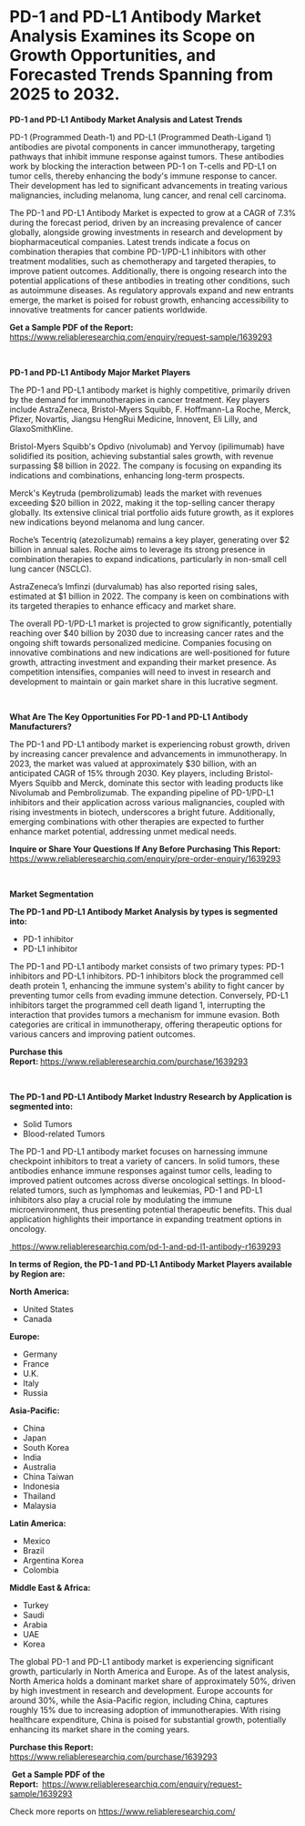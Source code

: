<p><h1>PD-1 and PD-L1 Antibody Market Analysis Examines its Scope on Growth Opportunities, and Forecasted Trends Spanning from 2025 to 2032.</h1></p><p><strong>PD-1 and PD-L1 Antibody Market Analysis and Latest Trends</strong></p>
<p><p>PD-1 (Programmed Death-1) and PD-L1 (Programmed Death-Ligand 1) antibodies are pivotal components in cancer immunotherapy, targeting pathways that inhibit immune response against tumors. These antibodies work by blocking the interaction between PD-1 on T-cells and PD-L1 on tumor cells, thereby enhancing the body's immune response to cancer. Their development has led to significant advancements in treating various malignancies, including melanoma, lung cancer, and renal cell carcinoma.</p><p>The PD-1 and PD-L1 Antibody Market is expected to grow at a CAGR of 7.3% during the forecast period, driven by an increasing prevalence of cancer globally, alongside growing investments in research and development by biopharmaceutical companies. Latest trends indicate a focus on combination therapies that combine PD-1/PD-L1 inhibitors with other treatment modalities, such as chemotherapy and targeted therapies, to improve patient outcomes. Additionally, there is ongoing research into the potential applications of these antibodies in treating other conditions, such as autoimmune diseases. As regulatory approvals expand and new entrants emerge, the market is poised for robust growth, enhancing accessibility to innovative treatments for cancer patients worldwide.</p></p>
<p><strong>Get a Sample PDF of the Report:&nbsp;</strong> <a href="https://www.reliableresearchiq.com/enquiry/request-sample/1639293?utm_campaign=103&utm_medium=2&utm_source=Github&utm_content=ia&utm_term=03032025&utm_id=pd-1-and-pd-l1-antibody">https://www.reliableresearchiq.com/enquiry/request-sample/1639293</a></p>
<p>&nbsp;</p>
<p><strong>PD-1 and PD-L1 Antibody Major Market Players</strong></p>
<p><p>The PD-1 and PD-L1 antibody market is highly competitive, primarily driven by the demand for immunotherapies in cancer treatment. Key players include AstraZeneca, Bristol-Myers Squibb, F. Hoffmann-La Roche, Merck, Pfizer, Novartis, Jiangsu HengRui Medicine, Innovent, Eli Lilly, and GlaxoSmithKline. </p><p>Bristol-Myers Squibb's Opdivo (nivolumab) and Yervoy (ipilimumab) have solidified its position, achieving substantial sales growth, with revenue surpassing $8 billion in 2022. The company is focusing on expanding its indications and combinations, enhancing long-term prospects.</p><p>Merck's Keytruda (pembrolizumab) leads the market with revenues exceeding $20 billion in 2022, making it the top-selling cancer therapy globally. Its extensive clinical trial portfolio aids future growth, as it explores new indications beyond melanoma and lung cancer.</p><p>Roche’s Tecentriq (atezolizumab) remains a key player, generating over $2 billion in annual sales. Roche aims to leverage its strong presence in combination therapies to expand indications, particularly in non-small cell lung cancer (NSCLC).</p><p>AstraZeneca’s Imfinzi (durvalumab) has also reported rising sales, estimated at $1 billion in 2022. The company is keen on combinations with its targeted therapies to enhance efficacy and market share.</p><p>The overall PD-1/PD-L1 market is projected to grow significantly, potentially reaching over $40 billion by 2030 due to increasing cancer rates and the ongoing shift towards personalized medicine. Companies focusing on innovative combinations and new indications are well-positioned for future growth, attracting investment and expanding their market presence. As competition intensifies, companies will need to invest in research and development to maintain or gain market share in this lucrative segment.</p></p>
<p>&nbsp;</p>
<p><strong>What Are The Key Opportunities For PD-1 and PD-L1 Antibody Manufacturers?</strong></p>
<p><p>The PD-1 and PD-L1 antibody market is experiencing robust growth, driven by increasing cancer prevalence and advancements in immunotherapy. In 2023, the market was valued at approximately $30 billion, with an anticipated CAGR of 15% through 2030. Key players, including Bristol-Myers Squibb and Merck, dominate this sector with leading products like Nivolumab and Pembrolizumab. The expanding pipeline of PD-1/PD-L1 inhibitors and their application across various malignancies, coupled with rising investments in biotech, underscores a bright future. Additionally, emerging combinations with other therapies are expected to further enhance market potential, addressing unmet medical needs.</p></p>
<p><strong>Inquire or Share Your Questions If Any Before Purchasing This Report:</strong> <a href="https://www.reliableresearchiq.com/enquiry/pre-order-enquiry/1639293?utm_campaign=103&utm_medium=2&utm_source=Github&utm_content=ia&utm_term=03032025&utm_id=pd-1-and-pd-l1-antibody">https://www.reliableresearchiq.com/enquiry/pre-order-enquiry/1639293</a></p>
<p>&nbsp;</p>
<p><strong>Market Segmentation</strong></p>
<p><strong>The PD-1 and PD-L1 Antibody Market Analysis by types is segmented into:</strong></p>
<p><ul><li>PD-1 inhibitor</li><li>PD-L1 inhibitor</li></ul></p>
<p><p>The PD-1 and PD-L1 antibody market consists of two primary types: PD-1 inhibitors and PD-L1 inhibitors. PD-1 inhibitors block the programmed cell death protein 1, enhancing the immune system's ability to fight cancer by preventing tumor cells from evading immune detection. Conversely, PD-L1 inhibitors target the programmed cell death ligand 1, interrupting the interaction that provides tumors a mechanism for immune evasion. Both categories are critical in immunotherapy, offering therapeutic options for various cancers and improving patient outcomes.</p></p>
<p><strong>Purchase this Report:&nbsp;</strong><a href="https://www.reliableresearchiq.com/purchase/1639293?utm_campaign=103&utm_medium=2&utm_source=Github&utm_content=ia&utm_term=03032025&utm_id=pd-1-and-pd-l1-antibody">https://www.reliableresearchiq.com/purchase/1639293</a></p>
<p>&nbsp;</p>
<p><strong>The PD-1 and PD-L1 Antibody Market Industry Research by Application is segmented into:</strong></p>
<p><ul><li>Solid Tumors</li><li>Blood-related Tumors</li></ul></p>
<p><p>The PD-1 and PD-L1 antibody market focuses on harnessing immune checkpoint inhibitors to treat a variety of cancers. In solid tumors, these antibodies enhance immune responses against tumor cells, leading to improved patient outcomes across diverse oncological settings. In blood-related tumors, such as lymphomas and leukemias, PD-1 and PD-L1 inhibitors also play a crucial role by modulating the immune microenvironment, thus presenting potential therapeutic benefits. This dual application highlights their importance in expanding treatment options in oncology.</p></p>
<p><a href="https://www.reliableresearchiq.com/pd-1-and-pd-l1-antibody-r1639293?utm_campaign=103&utm_medium=2&utm_source=Github&utm_content=ia&utm_term=03032025&utm_id=pd-1-and-pd-l1-antibody">&nbsp;https://www.reliableresearchiq.com/pd-1-and-pd-l1-antibody-r1639293</a></p>
<p><strong>In terms of Region, the PD-1 and PD-L1 Antibody Market Players available by Region are:</strong></p>
<p>
    <p> <strong> North America: </strong>
        <ul>
            <li>United States</li>
            <li>Canada</li>
        </ul>
        </p> 
    <p> <strong> Europe: </strong>
        <ul>
            <li>Germany</li>
            <li>France</li>
            <li>U.K.</li>
            <li>Italy</li>
            <li>Russia</li>
        </ul>
        </p> 
    <p> <strong> Asia-Pacific: </strong>
        <ul>
            <li>China</li>
            <li>Japan</li>
            <li>South Korea</li>
            <li>India</li>
            <li>Australia</li>
            <li>China Taiwan</li>
            <li>Indonesia</li>
            <li>Thailand</li>
            <li>Malaysia</li>
        </ul>
        </p> 
    <p> <strong> Latin America: </strong>
        <ul>
            <li>Mexico</li>
            <li>Brazil</li>
            <li>Argentina Korea</li>
            <li>Colombia</li>
        </ul>
        </p> 
    <p> <strong> Middle East & Africa: </strong>
        <ul>
            <li>Turkey</li>
            <li>Saudi</li>
            <li>Arabia</li>
            <li>UAE</li>
            <li>Korea</li>
        </ul>
    </p>
    </p>
<p><p>The global PD-1 and PD-L1 antibody market is experiencing significant growth, particularly in North America and Europe. As of the latest analysis, North America holds a dominant market share of approximately 50%, driven by high investment in research and development. Europe accounts for around 30%, while the Asia-Pacific region, including China, captures roughly 15% due to increasing adoption of immunotherapies. With rising healthcare expenditure, China is poised for substantial growth, potentially enhancing its market share in the coming years.</p></p>
<p><strong>Purchase this Report: </strong><a href="https://www.reliableresearchiq.com/purchase/1639293?utm_campaign=103&utm_medium=2&utm_source=Github&utm_content=ia&utm_term=03032025&utm_id=pd-1-and-pd-l1-antibody">https://www.reliableresearchiq.com/purchase/1639293</a></p>
<p>&nbsp;<strong>Get a Sample PDF of the Report:&nbsp;&nbsp;</strong><a href="https://www.reliableresearchiq.com/enquiry/request-sample/1639293?utm_campaign=103&utm_medium=2&utm_source=Github&utm_content=ia&utm_term=03032025&utm_id=pd-1-and-pd-l1-antibody">https://www.reliableresearchiq.com/enquiry/request-sample/1639293</a></p>
<p><strong></strong></p>
<p>Check more reports on <a href="https://www.reliableresearchiq.com/?utm_campaign=103&utm_medium=2&utm_source=Github&utm_content=ia&utm_term=03032025&utm_id=pd-1-and-pd-l1-antibody">https://www.reliableresearchiq.com/</a></p>